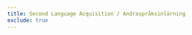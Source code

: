 ```yaml
---
title: Second Language Acquisition / Andraspråksinlärning
exclude: true
---
```


<head>
    <script type="text/javascript" src="https://cdn.jsdelivr.net/gh/pcooksey/bibtex-js@1.0.0/src/bibtex_js.min.js"></script>
</head>

<body>
    <bibtex src="sla.bib"></bibtex>
    <div id="bibtex_display"></div>
</body>